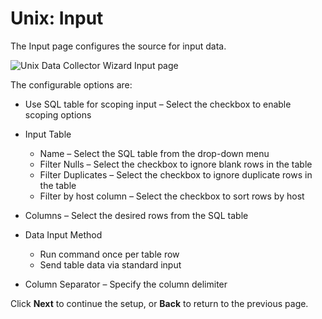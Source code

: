 # Unix: Input

The Input page configures the source for input data.

![Unix Data Collector Wizard Input page](/img/product_docs/accessanalyzer/accessanalyzer/enterpriseauditor/admin/datacollector/unix/input.png)

The configurable options are:

- Use SQL table for scoping input – Select the checkbox to enable scoping options
- Input Table

  - Name – Select the SQL table from the drop-down menu
  - Filter Nulls – Select the checkbox to ignore blank rows in the table
  - Filter Duplicates – Select the checkbox to ignore duplicate rows in the table
  - Filter by host column – Select the checkbox to sort rows by host
- Columns – Select the desired rows from the SQL table
- Data Input Method

  - Run command once per table row
  - Send table data via standard input
- Column Separator – Specify the column delimiter

Click __Next__ to continue the setup, or __Back__ to return to the previous page.
